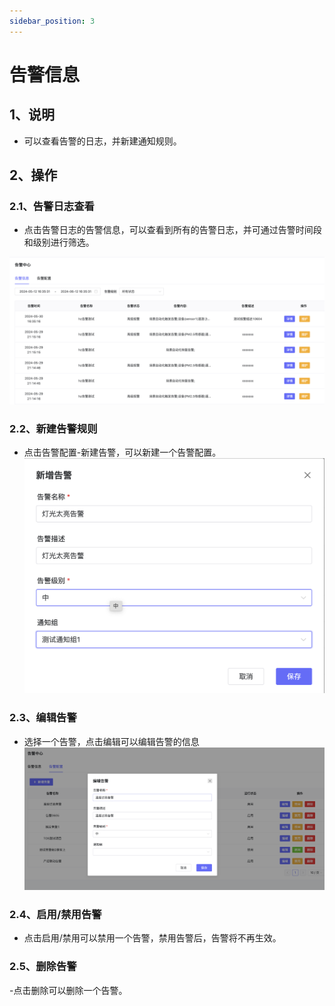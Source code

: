 ```yaml
---
sidebar_position: 3
---
```


# 告警信息
## 1、说明
- 可以查看告警的日志，并新建通知规则。

## 2、操作

### 2.1、告警日志查看
- 点击告警日志的告警信息，可以查看到所有的告警日志，并可通过告警时间段和级别进行筛选。

![descript](./images/image86.png)

### 2.2、新建告警规则
- 点击告警配置-新建告警，可以新建一个告警配置。
![descript](./images/image87.png)

### 2.3、编辑告警
- 选择一个告警，点击编辑可以编辑告警的信息
![descript](./images/image88.png)

### 2.4、启用/禁用告警
- 点击启用/禁用可以禁用一个告警，禁用告警后，告警将不再生效。

### 2.5、删除告警
-点击删除可以删除一个告警。
